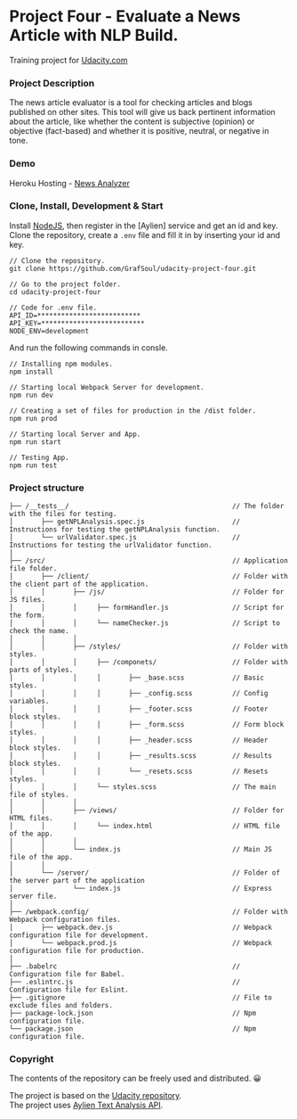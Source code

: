# Project Four - Evaluate a News Article with NLP Build.
Training project for [Udacity.com]

### Project Description
The news article evaluator is a tool for checking articles and blogs published on other sites.
This tool will give us back pertinent information about the article, like whether the content 
is subjective (opinion) or objective (fact-based) and whether it is positive, neutral, 
or negative in tone.

### Demo
Heroku Hosting - [News Analyzer] 

### Clone, Install, Development & Start
Install [NodeJS], then register in the [Aylien] service and get an id and key.    
Clone the repository, create a ```.env``` file and fill it in by inserting your id and key.

```
// Clone the repository.
git clone https://github.com/GrafSoul/udacity-project-four.git

// Go to the project folder.
cd udacity-project-four

// Code for .env file.
API_ID=**************************
API_KEY=**************************
NODE_ENV=development
```

And run the following commands in consle.
```
// Installing npm modules.
npm install

// Starting local Webpack Server for development.
npm run dev 

// Creating a set of files for production in the /dist folder.
npm run prod 

// Starting local Server and App.
npm run start 

// Testing App.
npm run test
```

### Project structure
```
├── /__tests__/                                         // The folder with the files for testing.
│       ├── getNPLAnalysis.spec.js                      // Instructions for testing the getNPLAnalysis function.
│       └── urlValidator.spec.js                        // Instructions for testing the urlValidator function.
│ 
├── /src/                                               // Application file folder.
│       ├── /client/                                    // Folder with the client part of the application.
│       │       ├── /js/                                // Folder for JS files.
│       │       │     ├── formHandler.js                // Script for the form.
│       │       │     └── nameChecker.js                // Script to check the name.
│       │       │
│       │       ├── /styles/                            // Folder with styles.
│       │       │     ├── /componets/                   // Folder with parts of styles.
│       │       │     │       ├── _base.scss            // Basic styles.
│       │       │     │       ├── _config.scss          // Config variables.
│       │       │     │       ├── _footer.scss          // Footer block styles.
│       │       │     │       ├── _form.scss            // Form block styles.
│       │       │     │       ├── _header.scss          // Header block styles.
│       │       │     │       ├── _results.scss         // Results block styles.
│       │       │     │       └── _resets.scss          // Resets styles.
│       │       │     └── styles.scss                   // The main file of styles.
│       │       │
│       │       ├── /views/                             // Folder for HTML files.
│       │       │     └── index.html                    // HTML file of the app.
│       │       │
│       │       └── index.js                            // Main JS file of the app.
│       │
│       └── /server/                                    // Folder of the server part of the application
│               └── index.js                            // Express server file.
│
├── /webpack.config/                                    // Folder with Webpack configuration files.
│       ├── webpack.dev.js                              // Webpack configuration file for development. 
│       └── webpack.prod.js                             // Webpack configuration file for production.  
│
├── .babelrc                                            // Сonfiguration file for Babel.
├── .eslintrc.js                                        // Сonfiguration file for Eslint.
├── .gitignore                                          // File to exclude files and folders.
├── package-lock.json                                   // Npm configuration file.
└── package.json                                        // Npm configuration file.

```

### Copyright
The contents of the repository can be freely used and distributed. 😀

The project is based on the [Udacity repository].  
The project uses [Aylien Text Analysis API].

[Udacity.com]: https://www.udcity.com/
[Udacity repository]: https://github.com/udacity/fend/tree/refresh-2019
[NodeJS]: https://nodejs.org/
[Aylien Text Analysis API]: https://aylien.com/text-api/
[News Analyzer]: https://newsnlpanalysis.herokuapp.com/ 